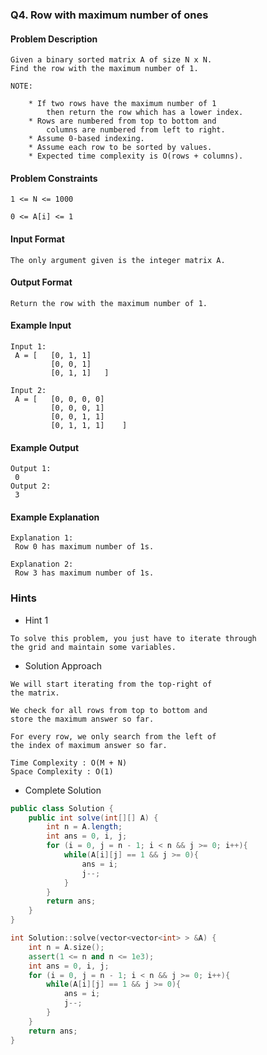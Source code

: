 ### Q4. Row with maximum number of ones
#### Problem Description
```text
Given a binary sorted matrix A of size N x N. 
Find the row with the maximum number of 1.

NOTE:

    * If two rows have the maximum number of 1 
        then return the row which has a lower index.
    * Rows are numbered from top to bottom and 
        columns are numbered from left to right.
    * Assume 0-based indexing.
    * Assume each row to be sorted by values.
    * Expected time complexity is O(rows + columns).
```
#### Problem Constraints
```text
1 <= N <= 1000

0 <= A[i] <= 1
```
#### Input Format
```text
The only argument given is the integer matrix A.
```
#### Output Format
```text
Return the row with the maximum number of 1.
```
#### Example Input
```text
Input 1:
 A = [   [0, 1, 1]
         [0, 0, 1]
         [0, 1, 1]   ]

Input 2:
 A = [   [0, 0, 0, 0]
         [0, 0, 0, 1]
         [0, 0, 1, 1]
         [0, 1, 1, 1]    ]
```
#### Example Output
```text
Output 1:
 0
Output 2:
 3
```
#### Example Explanation
```text
Explanation 1:
 Row 0 has maximum number of 1s.

Explanation 2:
 Row 3 has maximum number of 1s.
```
### Hints
* Hint 1
```text
To solve this problem, you just have to iterate through 
the grid and maintain some variables.
```
* Solution Approach
```text
We will start iterating from the top-right of 
the matrix.

We check for all rows from top to bottom and 
store the maximum answer so far.

For every row, we only search from the left of 
the index of maximum answer so far. 

Time Complexity : O(M + N)
Space Complexity : O(1)
```
* Complete Solution
```java
public class Solution {
    public int solve(int[][] A) {
        int n = A.length;
        int ans = 0, i, j;
        for (i = 0, j = n - 1; i < n && j >= 0; i++){
            while(A[i][j] == 1 && j >= 0){
                ans = i;
                j--;
            }
        }
        return ans;
    }
}
```

```cpp
int Solution::solve(vector<vector<int> > &A) {
    int n = A.size();
    assert(1 <= n and n <= 1e3);
    int ans = 0, i, j;
    for (i = 0, j = n - 1; i < n && j >= 0; i++){
        while(A[i][j] == 1 && j >= 0){
            ans = i;
            j--;
        }
    }
    return ans;
}
```

